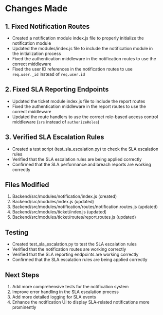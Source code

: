 # Changes Made

## 1. Fixed Notification Routes

- Created a notification module index.js file to properly initialize the notification module
- Updated the modules/index.js file to include the notification module in the initialization process
- Fixed the authentication middleware in the notification routes to use the correct middleware
- Fixed the user ID references in the notification routes to use `req.user._id` instead of `req.user.id`

## 2. Fixed SLA Reporting Endpoints

- Updated the ticket module index.js file to include the report routes
- Fixed the authentication middleware in the report routes to use the correct middleware
- Updated the route handlers to use the correct role-based access control middleware (`srs` instead of `authorizeRoles`)

## 3. Verified SLA Escalation Rules

- Created a test script (test_sla_escalation.py) to check the SLA escalation rules
- Verified that the SLA escalation rules are being applied correctly
- Confirmed that the SLA performance and breach reports are working correctly

## Files Modified

1. Backend/src/modules/notification/index.js (created)
2. Backend/src/modules/index.js (updated)
3. Backend/src/modules/notification/routes/notification.routes.js (updated)
4. Backend/src/modules/ticket/index.js (updated)
5. Backend/src/modules/ticket/routes/report.routes.js (updated)

## Testing

- Created test_sla_escalation.py to test the SLA escalation rules
- Verified that the notification routes are working correctly
- Verified that the SLA reporting endpoints are working correctly
- Confirmed that the SLA escalation rules are being applied correctly

## Next Steps

1. Add more comprehensive tests for the notification system
2. Improve error handling in the SLA escalation process
3. Add more detailed logging for SLA events
4. Enhance the notification UI to display SLA-related notifications more prominently
